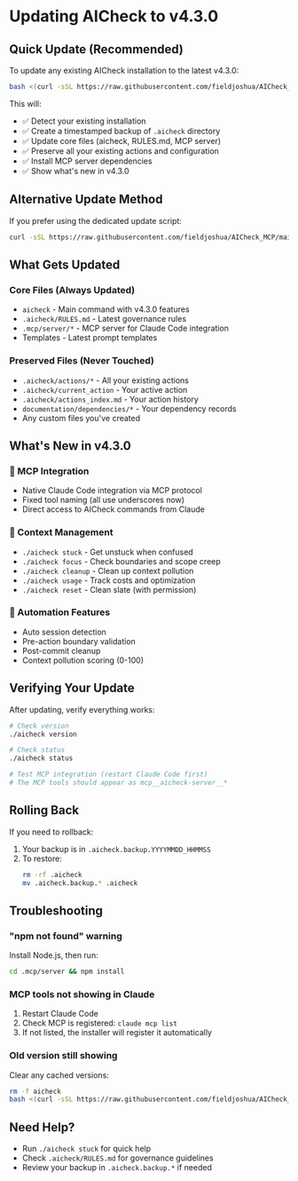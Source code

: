 # Updating AICheck to v4.3.0

## Quick Update (Recommended)

To update any existing AICheck installation to the latest v4.3.0:

```bash
bash <(curl -sSL https://raw.githubusercontent.com/fieldjoshua/AICheck_MCP/main/install.sh)
```

This will:
- ✅ Detect your existing installation
- ✅ Create a timestamped backup of `.aicheck` directory
- ✅ Update core files (aicheck, RULES.md, MCP server)
- ✅ Preserve all your existing actions and configuration
- ✅ Install MCP server dependencies
- ✅ Show what's new in v4.3.0

## Alternative Update Method

If you prefer using the dedicated update script:

```bash
curl -sSL https://raw.githubusercontent.com/fieldjoshua/AICheck_MCP/main/update_aicheck_v43.sh | bash
```

## What Gets Updated

### Core Files (Always Updated)
- `aicheck` - Main command with v4.3.0 features
- `.aicheck/RULES.md` - Latest governance rules
- `.mcp/server/*` - MCP server for Claude Code integration
- Templates - Latest prompt templates

### Preserved Files (Never Touched)
- `.aicheck/actions/*` - All your existing actions
- `.aicheck/current_action` - Your active action
- `.aicheck/actions_index.md` - Your action history
- `documentation/dependencies/*` - Your dependency records
- Any custom files you've created

## What's New in v4.3.0

### 🔌 MCP Integration
- Native Claude Code integration via MCP protocol
- Fixed tool naming (all use underscores now)
- Direct access to AICheck commands from Claude

### 🧹 Context Management
- `./aicheck stuck` - Get unstuck when confused
- `./aicheck focus` - Check boundaries and scope creep
- `./aicheck cleanup` - Clean up context pollution
- `./aicheck usage` - Track costs and optimization
- `./aicheck reset` - Clean slate (with permission)

### 🤖 Automation Features
- Auto session detection
- Pre-action boundary validation
- Post-commit cleanup
- Context pollution scoring (0-100)

## Verifying Your Update

After updating, verify everything works:

```bash
# Check version
./aicheck version

# Check status
./aicheck status

# Test MCP integration (restart Claude Code first)
# The MCP tools should appear as mcp__aicheck-server__*
```

## Rolling Back

If you need to rollback:

1. Your backup is in `.aicheck.backup.YYYYMMDD_HHMMSS`
2. To restore:
   ```bash
   rm -rf .aicheck
   mv .aicheck.backup.* .aicheck
   ```

## Troubleshooting

### "npm not found" warning
Install Node.js, then run:
```bash
cd .mcp/server && npm install
```

### MCP tools not showing in Claude
1. Restart Claude Code
2. Check MCP is registered: `claude mcp list`
3. If not listed, the installer will register it automatically

### Old version still showing
Clear any cached versions:
```bash
rm -f aicheck
bash <(curl -sSL https://raw.githubusercontent.com/fieldjoshua/AICheck_MCP/main/install.sh)
```

## Need Help?

- Run `./aicheck stuck` for quick help
- Check `.aicheck/RULES.md` for governance guidelines
- Review your backup in `.aicheck.backup.*` if needed